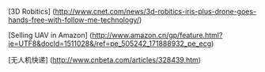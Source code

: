 [3D Robitics] (http://www.cnet.com/news/3d-robitics-iris-plus-drone-goes-hands-free-with-follow-me-technology/)

[Selling UAV in Amazon] (http://www.amazon.cn/gp/feature.html?ie=UTF8&docId=1511028&/ref=pe_505242_171888932_pe_ecg)

[无人机快递] (http://www.cnbeta.com/articles/328439.htm)
